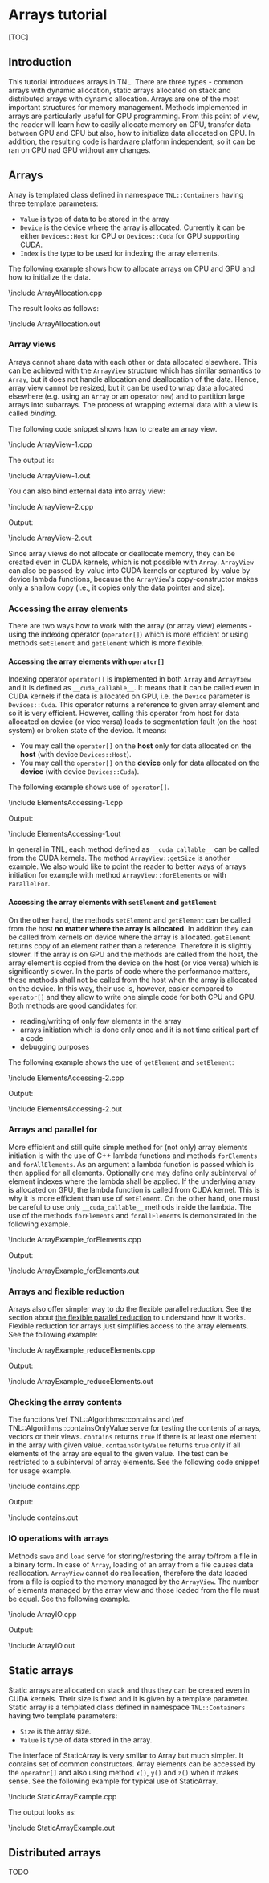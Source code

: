 # Arrays tutorial

[TOC]

## Introduction

This tutorial introduces arrays in TNL. There are three types - common arrays with dynamic allocation, static arrays allocated on stack and distributed arrays with dynamic allocation. Arrays are one of the most important structures for memory management. Methods implemented in arrays are particularly useful for GPU programming. From this point of view, the reader will learn how to easily allocate memory on GPU, transfer data between GPU and CPU but also, how to initialize data allocated on GPU. In addition, the resulting code is hardware platform independent, so it can be ran on CPU nad GPU without any changes.

## Arrays

Array is templated class defined in namespace `TNL::Containers` having three template parameters:

* `Value` is type of data to be stored in the array
* `Device` is the device where the array is allocated. Currently it can be either `Devices::Host` for CPU or `Devices::Cuda` for GPU supporting CUDA.
* `Index` is the type to be used for indexing the array elements.

The following example shows how to allocate arrays on CPU and GPU and how to initialize the data.

\include ArrayAllocation.cpp

The result looks as follows:

\include ArrayAllocation.out


### Array views

Arrays cannot share data with each other or data allocated elsewhere. This can be achieved with the `ArrayView` structure which has similar semantics to `Array`, but it does not handle allocation and deallocation of the data. Hence, array view cannot be resized, but it can be used to wrap data allocated elsewhere (e.g. using an `Array` or an operator `new`) and to partition large arrays into subarrays. The process of wrapping external data with a view is called _binding_.

The following code snippet shows how to create an array view.

\include ArrayView-1.cpp

The output is:

\include ArrayView-1.out

You can also bind external data into array view:

\include ArrayView-2.cpp

Output:

\include ArrayView-2.out

Since array views do not allocate or deallocate memory, they can be created even in CUDA kernels, which is not possible with `Array`. `ArrayView` can also be passed-by-value into CUDA kernels or captured-by-value by device lambda functions, because the `ArrayView`'s copy-constructor makes only a shallow copy (i.e., it copies only the data pointer and size).

### Accessing the array elements

There are two ways how to work with the array (or array view) elements - using the indexing operator (`operator[]`) which is more efficient or using methods `setElement` and `getElement` which is more flexible.

#### Accessing the array elements with `operator[]`

Indexing operator `operator[]` is implemented in both `Array` and `ArrayView` and it is defined as `__cuda_callable__`. It means that it can be called even in CUDA kernels if the data is allocated on GPU, i.e. the `Device` parameter is `Devices::Cuda`. This operator returns a reference to given array element and so it is very efficient. However, calling this operator from host for data allocated on device (or vice versa) leads to segmentation fault (on the host system) or broken state of the device. It means:

* You may call the `operator[]` on the **host** only for data allocated on the **host** (with device `Devices::Host`).
* You may call the `operator[]` on the **device** only for data allocated on the **device** (with device `Devices::Cuda`).

The following example shows use of `operator[]`.

\include ElementsAccessing-1.cpp

Output:

\include ElementsAccessing-1.out

In general in TNL, each method defined as `__cuda_callable__` can be called from the CUDA kernels. The method `ArrayView::getSize` is another example. We also would like to point the reader to better ways of arrays initiation for example with method `ArrayView::forElements` or with `ParallelFor`.

#### Accessing the array elements with `setElement` and `getElement`

On the other hand, the methods `setElement` and `getElement` can be called from the host **no matter where the array is allocated**. In addition they can be called from kernels on device where the array is allocated. `getElement` returns copy of an element rather than a reference. Therefore it is slightly slower. If the array is on GPU and the methods are called from the host, the array element is copied from the device on the host (or vice versa) which is significantly slower. In the parts of code where the performance matters, these methods shall not be called from the host when the array is allocated on the device. In this way, their use is, however, easier compared to `operator[]` and they allow to write one simple code for both CPU and GPU. Both methods are good candidates for:

* reading/writing of only few elements in the array
* arrays initiation which is done only once and it is not time critical part of a code
* debugging purposes

The following example shows the use of `getElement` and `setElement`:

\include ElementsAccessing-2.cpp

Output:

\include ElementsAccessing-2.out

### Arrays and parallel for

More efficient and still quite simple method for (not only) array elements initiation is with the use of C++ lambda functions and methods `forElements` and `forAllElements`. As an argument a lambda function is passed which is then applied for all elements. Optionally one may define only subinterval of element indexes where the lambda shall be applied. If the underlying array is allocated on GPU, the lambda function is called from CUDA kernel. This is why it is more efficient than use of `setElement`. On the other hand, one must be careful to use only `__cuda_callable__` methods inside the lambda. The use of the methods `forElements` and `forAllElements` is demonstrated in the following example.

\include ArrayExample_forElements.cpp

Output:

\include ArrayExample_forElements.out

### Arrays and flexible reduction

Arrays also offer simpler way to do the flexible parallel reduction. See the section about [the flexible parallel reduction](../ReductionAndScan/tutorial_ReductionAndScan.md) to understand how it works. Flexible reduction for arrays just simplifies access to the array elements. See the following example:

\include ArrayExample_reduceElements.cpp

Output:

\include ArrayExample_reduceElements.out


### Checking the array contents

The functions \ref TNL::Algorithms::contains and \ref TNL::Algorithms::containsOnlyValue serve for testing the contents of arrays, vectors or their views.
`contains` returns `true` if there is at least one element in the array with given value.
`containsOnlyValue` returns `true` only if all elements of the array are equal to the given value.
The test can be restricted to a subinterval of array elements.
See the following code snippet for usage example.

\include contains.cpp

Output:

\include contains.out

### IO operations with arrays

Methods `save` and `load` serve for storing/restoring the array to/from a file in a binary form. In case of `Array`, loading of an array from a file causes data reallocation. `ArrayView` cannot do reallocation, therefore the data loaded from a file is copied to the memory managed by the `ArrayView`. The number of elements managed by the array view and those loaded from the file must be equal. See the following example.

\include ArrayIO.cpp

Output:

\include ArrayIO.out

## Static arrays

Static arrays are allocated on stack and thus they can be created even in CUDA kernels. Their size is fixed and it is given by a template parameter. Static array is a templated class defined in namespace `TNL::Containers` having two template parameters:

* `Size` is the array size.
* `Value` is type of data stored in the array.

The interface of StaticArray is very smillar to Array but much simpler. It contains set of common constructors. Array elements can be accessed by the `operator[]` and also using method `x()`, `y()` and `z()` when it makes sense. See the following example for typical use of StaticArray.

\include StaticArrayExample.cpp

The output looks as:

\include StaticArrayExample.out

## Distributed arrays

TODO
